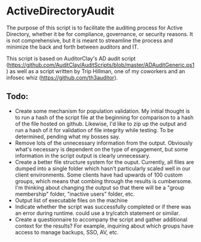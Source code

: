 # ActiveDirectoryAudit
The purpose of this script is to facilitate the auditing process for Active Directory, whether it be for compliance, governance, or security reasons. It is not comprehensive, but it is meant to streamline the process and minimize the back and forth between auditors and IT.

This script is based on AuditorClay's AD audit script (https://github.com/AuditClay/AuditScripts/blob/master/ADAuditGeneric.ps1) as well as a script written by Trip Hillman, one of my coworkers and an infosec whiz (https://github.com/th3auditor).

## Todo:
- Create some mechanism for population validation. My initial thought is to run a hash of the script file at the beginning for comparison to a hash of the file hosted on github. Likewise, I'd like to zip up the output and run a hash of it for validation of file integrity while testing. To be determined, pending what my bosses say.
- Remove lots of the unnecessary information from the output. Obviously what's necessary is dependent on the type of engagement, but some information in the script output is clearly unnecessary.
- Create a better file structure system for the ouput. Currently, all files are dumped into a single folder which hasn't particularly scaled well in our client environments. Some clients have had upwards of 100 custom groups, which means that combing through the results is cumbersome. I'm thinking about changing the output so that there will be a "group membership" folder, "inactive users" folder, etc.
- Output list of executable files on the machine 
- Indicate whether the script was successfully completed or if there was an error during runtime. could use a try/catch statement or similar.
- Create a questionnaire to accompany the script and gather additional context for the results? For example, inquiring about which groups have access to manage backups, SSO, AV, etc.
